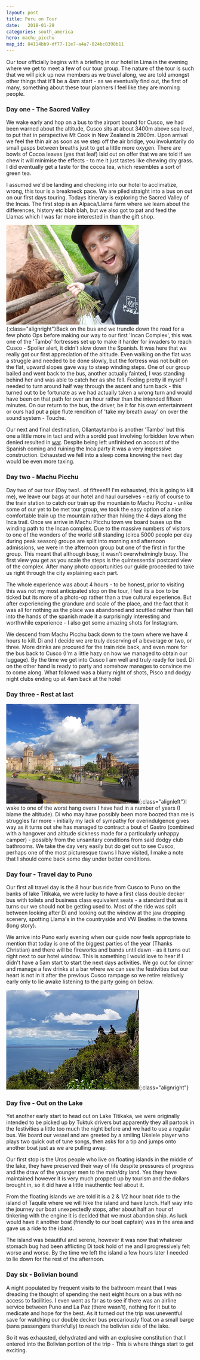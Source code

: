 ```yaml
---
layout: post
title: Peru on Tour
date:   2018-01-29
categories: south_america
hero: machu_picchu
map_id: 84114bb9-df77-11e7-a4a7-024bc0398b11
---
```


Our tour officially begins with a briefing in our hotel in Lima in the evening where we get to meet a few of our tour group. The nature of the tour is such that we will pick up new members as we travel along, we are told amongst other things that it'll be a 4am start - as we eventually find out, the first of many, something about these tour planners I feel like they are morning people.

### Day one - The Sacred Valley

We wake early and hop on a bus to the airport bound for Cusco, we had been warned about the altitude, Cusco sits at about 3400m above sea level, to put that in perspective Mt Cook in New Zealand is 2800m. Upon arrival we feel the thin air as soon as we step off the air bridge, you involuntarily do small gasps between breaths just to get a little more oxygen. There are bowls of Cocoa leaves (yes that leaf) laid out on offer that we are told if we chew it will minimise the effects - to me it just tastes like chewing dry grass. I did eventually get a taste for the cocoa tea, which resembles a sort of green tea.

I assumed we'd be landing and checking into our hotel to acclimatize, wrong, this tour is a breakneck pace. We are piled straight into a bus on out on our first days touring. Todays itinerary is exploring the Sacred Valley of the Incas. The first stop is an Alpaca/Llama farm where we learn about the differences, history etc blah blah, but we also got to pat and feed the Llamas which I was far more interested in than the gift shop.


![Llama, Llama, Llama](/assets/img/posts/llama_llama.png){:class="alignright"}Back on the bus and we trundle down the road for a few photo Ops before making our way to our first 'Incan Complex', this was one of the 'Tambo' fortresses set up to make it harder for invaders to reach Cusco - Spoiler alert, it didn't slow down the Spanish. It was here that we really got our first appreciation of the altitude. Even walking on the flat was a struggle and needed to be done slowly, but the fortress was not built on the flat, upward slopes gave way to steep winding steps. One of our group bailed and went back to the bus, another actually fainted, I was standing behind her and was able to catch her as she fell. Feeling pretty ill myself I needed to turn around half way through the ascent and turn back - this turned out to be fortunate as we had actually taken a wrong turn and would have been on that path for over an hour rather than the intended fifteen minutes. On our return to the bus, the driver, be it for his own entertainment or ours had put a pipe flute rendition of 'take my breath away' on over the sound system - Touche.

Our next and final destination, Ollantaytambo is another 'Tambo' but this one a little more in tact and with a sordid past involving forbidden love when denied resulted in [war](https://en.wikipedia.org/wiki/Ollantaytambo). Despite being left unfinished on account of the Spanish coming and ruining the Inca party it was a very impressive construction. Exhausted we fell into a sleep coma knowing the next day would be even more taxing.

### Day two - Machu Picchu

Day two of our tour (Day two!.. of fifteen!!! I'm exhausted, this is going to kill me), we leave our bags at our hotel and haul ourselves - early of course to the train station to catch our train up the mountain to Machu Picchu - unlike some of our yet to be met tour group, we took the easy option of a nice comfortable train up the mountain rather than hiking the 4 days along the Inca trail. Once we arrive in Machu Picchu town we board buses up the winding path to the Incan complex. Due to the massive numbers of visitors to one of the wonders of the world still standing (circa 5000 people per day during peak season) groups are split into morning and afternoon admissions, we were in the afternoon group but one of the first in for the group. This meant that although busy, it wasn't overwhelmingly busy. The first view you get as you scale the steps is the quintessential postcard view of the complex. After many photo opportunities our guide proceeded to take us right through the city explaining each part. 

The whole experience was about 4 hours - to be honest, prior to visiting this was not my most anticipated stop on the tour, I feel its a box to be ticked but its more of a photo-op rather than a true cultural experience. But after experiencing the grandure and scale of the place, and the fact that it was all for nothing as the place was abandoned and scuttled rather than fall into the hands of the spanish made it a surprisingly interesting and worthwhile experience - I also got some amazing shots for Instagram.

We descend from Machu Picchu back down to the town where we have 4 hours to kill. Di and I decide we are truly deserving of a beverage or two, or three. More drinks are procured for the train ride back, and even more for the bus back to Cusco (I'm a little hazy on how we managed to obtain our luggage). By the time we get into Cusco I am well and truly ready for bed. Di on the other hand is ready to party and somehow manages to convince me to come along. What followed was a blurry night of shots, Pisco and dodgy night clubs ending up at 4am back at the hotel

### Day three - Rest at last


![If I wasn't so hung over I might have enjoyed the scerene Cusco a little more](/assets/img/posts/cusco_square.png){:class="alignleft"}I wake to one of the worst hang overs I have had in a number of years (I blame the altitude). Di who may have possibly been more boozed than me is struggles far more - initially my lack of sympathy for overindulgence gives way as it turns out she has managed to contract a bout of Gastro (combined with a hangover and altitude sickness made for a particularly unhappy camper) - possibly from the unsanitary conditions from said dodgy club bathrooms. We take the day very easily but do get out to see Cusco, perhaps one of the most picturesque towns I have visited, I make a note that I should come back some day under better conditions.

### Day four - Travel day to Puno

Our first all travel day is the 8 hour bus ride from Cusco to Puno on the banks of lake Titikaka, we were lucky to have a first class double decker bus with toilets and business class equivalent seats - a standard that as it turns our we should not be getting used to. Most of the ride was split between looking after Di and looking out the window at the jaw dropping scenery, spotting Llama's in the countryside and VW Beatles in the towns (long story).

We arrive into Puno early evening when our guide now feels appropriate to mention that today is one of the biggest parties of the year (Thanks Christian) and there will be fireworks and bands until dawn - as it turns out right next to our hotel window. This is something I would love to hear if I didn't have a 5am start to start the next days activities. We go out for dinner and manage a few drinks at a bar where we can see the festivities but our heart is not in it after the previous Cusco rampage so we retire relatively early only to lie awake listening to the party going on below.

![Some locals taking a break from knitting to look out over the lake](/assets/img/posts/lake_lookout.png){:class="alignright"}
### Day five - Out on the Lake

Yet another early start to head out on Lake Titikaka, we were originally intended to be picked up by Tuktuk drivers but apparently they all partook in the festivities a little too much the night before and we had to use a regular bus. We board our vessel and are greeted by a smiling Ukelele player who plays two quick out of tune songs, then asks for a tip and jumps onto another boat just as we are pulling away.

Our first stop is the Uros people who live on floating islands in the middle of the lake, they have preserved their way of life despite pressures of progress and the draw of the younger men to the main/dry land. Yes they have maintained however it is very much propped up by tourism and the dollars brought in, so it did have a little inauthentic feel about it.

From the floating islands we are told it is a 2 & 1/2 hour boat ride to the island of Taquile where we will hike the island and have lunch. Half way into the journey our boat unexpectedly stops, after about half an hour of tinkering with the engine it is decided that we must abandon ship. As luck would have it another boat (friendly to our boat captain) was in the area and gave us a ride to the island.

The island was beautiful and serene, however it was now that whatever stomach bug had been afflicting Di took hold of me and I progressively felt worse and worse. By the time we left the island a few hours later I needed to lie down for the rest of the afternoon.

### Day six - Bolivian bound

A night populated by frequent visits to the bathroom meant that I was dreading the thought of spending the next eight hours on a bus with no access to facilities. I even went as far as to see if there was an airline service between Puno and La Paz (there wasn't), nothing for it but to medicate and hope for the best. As it turned out the trip was uneventful save for watching our double decker bus precariously float on a small barge (sans passengers thankfully) to reach the bolivian side of the lake.

So it was exhausted, dehydrated and with an explosive constitution that I entered into the Bolivian portion of the trip - This is where things start to get exciting.